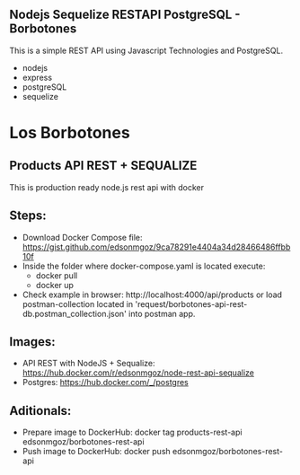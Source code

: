 ## Nodejs Sequelize RESTAPI PostgreSQL - Borbotones

This is a simple REST API using Javascript Technologies and PostgreSQL.

- nodejs
- express
- postgreSQL
- sequelize

# Los Borbotones

## Products API REST + SEQUALIZE
This is production ready node.js rest api with docker

## Steps:
- Download Docker Compose file: https://gist.github.com/edsonmgoz/9ca78291e4404a34d28466486ffbb10f
- Inside the folder where docker-compose.yaml is located execute:
    - docker pull
    - docker up
- Check example in browser: http://localhost:4000/api/products or load postman-collection located in 'request/borbotones-api-rest-db.postman_collection.json' into postman app.

## Images:
- API REST with NodeJS + Sequalize: https://hub.docker.com/r/edsonmgoz/node-rest-api-sequalize
- Postgres: https://hub.docker.com/_/postgres

## Aditionals:
- Prepare image to DockerHub: docker tag products-rest-api edsonmgoz/borbotones-rest-api
- Push image to DockerHub: docker push edsonmgoz/borbotones-rest-api
